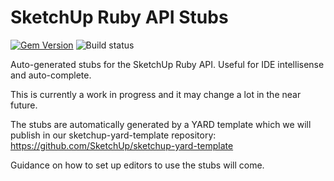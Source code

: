 # SketchUp Ruby API Stubs

[![Gem Version](https://badge.fury.io/rb/sketchup-api-stubs.svg)](https://badge.fury.io/rb/sketchup-api-stubs) ![Build status](https://github.com/sketchup/sketchup-yard-template/actions/workflows/rake.yaml/badge.svg?branch=main)

Auto-generated stubs for the SketchUp Ruby API. Useful for IDE intellisense and auto-complete.

This is currently a work in progress and it may change a lot in the near future.

The stubs are automatically generated by a YARD template which we will publish in our sketchup-yard-template repository: https://github.com/SketchUp/sketchup-yard-template

Guidance on how to set up editors to use the stubs will come.
